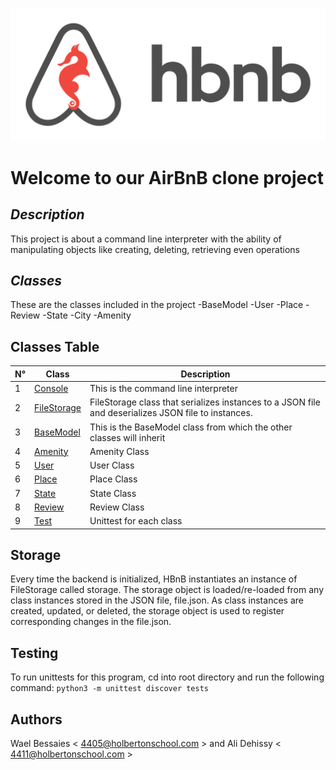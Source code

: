![AIRBNB](assets/airbnb.png)
<h1>Welcome to our AirBnB clone project</h1>

## ***Description***
This project is about a command line interpreter with the ability of manipulating objects like creating, deleting, retrieving even operations

## ***Classes***

These are the classes included in the project
-BaseModel
-User
-Place
-Review
-State
-City
-Amenity

## Classes Table

N° |Class|Description
---|---|---
1|[Console](./console.py)|This is the command line interpreter
2|[FileStorage](./models/engine/file_storage.py)|FileStorage class that serializes instances to a JSON file and deserializes JSON file to instances.
3|[BaseModel](./models/base_model.py)|This is the BaseModel class from which the other classes will inherit
4|[Amenity](./models/amenity.py)|Amenity Class
5|[User](./models/user.py)|User Class
6|[Place](./models/place.py)|Place Class
7|[State](./models/state.py)|State Class
8|[Review](./models/review.py)|Review Class
9|[Test](./tests/test_models/)|Unittest for each class

## Storage
Every time the backend is initialized, HBnB instantiates an instance of FileStorage called storage. The storage object is loaded/re-loaded from any class instances stored in the JSON file, file.json. As class instances are created, updated, or deleted, the storage object is used to register corresponding changes in the file.json.

## Testing 
To run unittests for this program, cd into root directory and run the following command:
`python3 -m unittest discover tests`


## Authors

Wael Bessaies < 4405@holbertonschool.com > and Ali Dehissy < 4411@holbertonschool.com >

